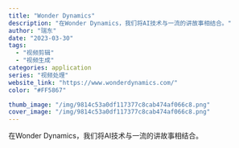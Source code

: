 ```yaml
---
title: "Wonder Dynamics"
description: "在Wonder Dynamics，我们将AI技术与一流的讲故事相结合。"
author: "瑞东"
date: "2023-03-30"
tags:
  - "视频剪辑"
  - "视频生成"
categories: application
series: "视频处理"
website_link: "https://www.wonderdynamics.com/"
color: "#FF5867"

thumb_image: "/img/9814c53a0df117377c8cab474af066c8.png"
cover_image: "/img/9814c53a0df117377c8cab474af066c8.png"
---
```


在Wonder Dynamics，我们将AI技术与一流的讲故事相结合。